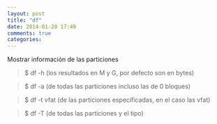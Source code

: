 ```yaml
---
layout: post
title: "df"
date: 2014-01-28 17:49
comments: true
categories: 
---
```

Mostrar información de las particiones 

>$ df -h (los resultados en M y G, por defecto son en bytes) 

>$ df -a (de todas las particiones incluso las de 0 bloques) 

>$ df -t vfat (de las particiones especificadas, en el caso las vfat) 

>$ df  -T (de todas las particiones y el tipo)

